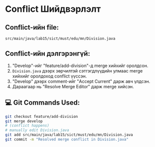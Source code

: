 # Conflict Шийдвэрлэлт


## Conflict-ийн file:
`src/main/java/lab15/sict/must/edu/mn/Division.java`

## Conflict-ийн дэлгэрэнгүй:
1. "Develop"-ийг "feature/add-division"-д merge хийхийг оролдсон.
2. `Division.java` дээрх зөрчилтэй сэтгэгдлүүдийн улмаас merge хийхийг оролдоход conflict үүссэн.
3. "Develop" дээрх comment-ийг "Accept Current" дарж авч үлдсэн.
4. Дараагаар нь "Resolve Merge Editor" дарж merge хийсэн.

## 💻 Git Commands Used:
```bash
git checkout feature/add-division
git merge develop
# (conflict happens)
# manually edit Division.java
git add src/main/java/lab15/sict/must/edu/mn/Division.java
git commit -m "Resolved merge conflict in Division.java"